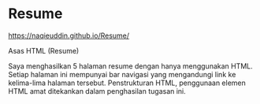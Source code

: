 # Resume

https://naqieuddin.github.io/Resume/

Asas HTML (Resume)

Saya menghasilkan 5 halaman resume dengan hanya menggunakan HTML. 
Setiap halaman ini mempunyai bar navigasi yang mengandungi link ke kelima-lima halaman tersebut. 
Penstrukturan HTML, penggunaan elemen HTML amat ditekankan dalam penghasilan tugasan ini.
